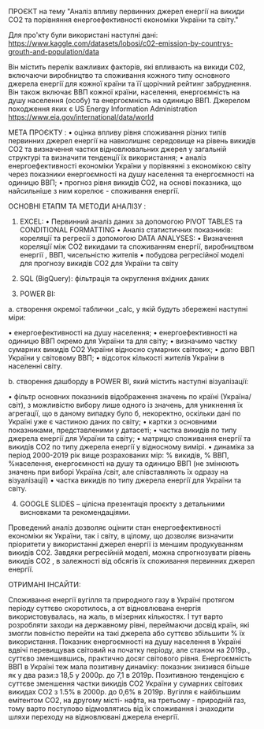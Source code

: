 ПРОЄКТ на тему
                     "Аналіз впливу первинних джерел енергії на викиди CO2 та порівняння енергоефективності економіки України та світу."

Для про'кту були використані наступні дані:
https://www.kaggle.com/datasets/lobosi/c02-emission-by-countrys-grouth-and-population/data

Він містить перелік важливих факторів, які впливають на викиди C02, включаючи виробництво та споживання кожного типу основного джерела енергії для кожної країни та її щорічний рейтинг забруднення. Він також включає ВВП кожної країни, населення, енергоємність на душу населення (особу) та енергоємність на одиницю ВВП. 
Джерелом походження яких є US Energy Information Administration 
https://www.eia.gov/international/data/world

 МЕТА ПРОЄКТУ :
•	оцінка впливу рівня споживання різних типів первинних джерел енергії на навколишнє середовище на рівень викидів СО2 та визначення частки відновлювальних джерел у 
  загальній структурі та визначити тенденції їх використання;
•	аналіз енергоефективності економіки України у порівнянні з економікою світу через показники енергоємності на душу населення та енергоємності на одиницю ВВП;
•	прогноз рівня викидів СO2, на основі показника, що найсильніше з ним корелює - споживання енергії.

 ОСНОВНІ ЕТАПМ ТА МЕТОДИ АНАЛІЗУ :
 
1. EXCEL:
•	Первинний аналіз даних за допомогою PIVOT TABLES та CONDITIONAL FORMATTING
•	Аналіз статистичних показників: кореляції та регресії з допомогою DATA ANALYSES:
•	Визначення кореляції між CO2 викидами та споживанням енергії, виробництвом енергії , ВВП, чисельністю жителів
•	побудова регресійної моделі для прогнозу викидів CO2 для України та світу

2. SQL (BigQuery): фільтрація та округлення вхідних даних
   
3. POWER BI:
   
a.	cтворення окремої таблички _calc, у якій будуть збережені наступні міри:

•	енергоефективності на душу населення;
•	енергоефективності на одиницю ВВП окремо для України та для світу;
•	визначимо частку сумарних викидів CO2 України відносно сумарних світових;
•	долю ВВП України у світовому ВВП;
•	відсоток кількості жителів України в населенні світу.

b.	створення дашборду в POWER BI, який містить наступні візуалізації:

•	фільтр основних показників відображення значень по країні (Україна/світ), з можливістю вибору лише одного із значень, для уникнення їх агрегації, що в даному випадку було б, некоректно, оскільки дані по Україні уже є частиною даних по світу;
•	картки з основними показниками, представленими у датасеті;
•	частка викидів по типу джерела енергії для України та світу;
•	матрицю споживання енергії та викидів CO2 по типу джерела енергії у відносному вимірі.
•	динаміка за період 2000-2019 рік вище розрахованих мір: % викидів, % ВВП, %населення, енергоємності на душу та одиницю ВВП (не змінюють значень при виборі Україна /світ, але співставляють їх одразу  на візуалізації)
•	частка викидів по типу джерела енергії для України та світу.

4. GOOGLE SLIDES – цілісна презентація проєкту з детальними висновками та рекомендаціями.
   
Проведений аналіз дозволяє оцінити стан енергоефективності економіки як України, так і світу, в цілому, що дозволяє визначити пріоритети у використанні джерел енергії із меншим продукуванням викидів CO2. 
Завдяки регресійній моделі, можна спрогнозувати рівень викидів CO2 , в залежності від обсягів їх споживання первинних джерел енергії.

ОТРИМАНІ ІНСАЙТИ:

Споживання енергії вугілля та природного газу в Україні протягом періоду суттєво скоротилось, а от відновлювана енергія використовувалась, на жаль, в мізерних кількостях. І тут варто розробляти заходи на державному рівні, переймаючи досвід країн, які змогли повністю перейти на такі джерела або суттєво збільшити % їх використання.
Показник енергоємності на душу населення в Україні вдвічі перевищував світовий на початку періоду, але станом на 2019р., суттєво зменшившись, практично досяг світового рівня.
Енергоємність ВВП  в Україні теж мала позитивну динаміку: показник знизився більше як у два рази:з 18,5 у 2000р. до 7,1 в 2019р.
Позитивною тенденцією є суттєве зменшення частки викидів CO2 України у сумарних світових викидах CO2 з 1.5% в 2000р. до 0,6% в 2019р. 
Вугілля є найбільшим емітентом CO2, на другому місті- нафта, на третьому - природній газ, тому варто поступово відмовлятись від їх споживання і знаходити шляхи переходу на відновлювані джерела енергії. 
